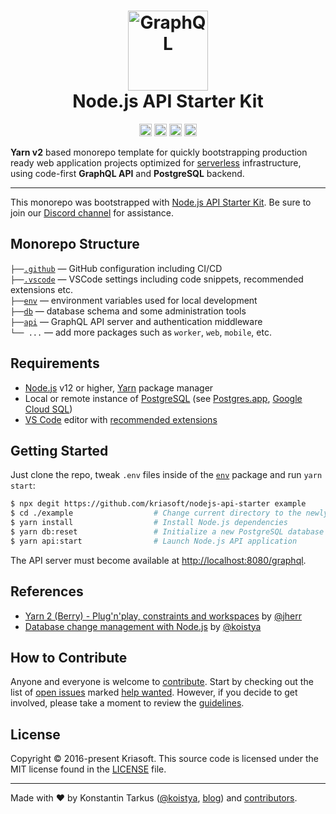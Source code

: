 <h1 align="center">
  <img src="https://s.tarkus.me/graphql-logo.png" width="128" height="128" alt="GraphQL" /><br>
  Node.js API Starter Kit
</h1>

<p align="center">
  <a href="https://discord.com/invite/bSsv7XM"><img src="https://img.shields.io/badge/chat-discord-kriasoft.svg?logo=discord&style=flat" height="20"></a>
  <a href="https://patreon.com/koistya"><img src="https://img.shields.io/badge/donate-patreon-kriasoft.svg?logo=patreon&style=flat" height="20"></a>
  <a href="https://github.com/kriasoft/nodejs-api-starter/stargazers"><img src="https://img.shields.io/github/stars/kriasoft/nodejs-api-starter.svg?style=social&label=Star&maxAge=3600" height="20"></a>
  <a href="https://twitter.com/ReactStarter"><img src="https://img.shields.io/twitter/follow/ReactStarter.svg?style=social&label=Follow&maxAge=3600" height="20"></a>
</p>

**Yarn v2** based monorepo template for quickly bootstrapping production ready web
application projects optimized for [serverless](https://cloud.google.com/serverless)
infrastructure, using code-first **GraphQL API** and **PostgreSQL** backend.

---

This monorepo was bootstrapped with [Node.js API Starter Kit](https://github.com/kriasoft/nodejs-api-starter).
Be sure to join our [Discord channel](https://discord.com/invite/bSsv7XM) for assistance.

## Monorepo Structure

`├──`[`.github`](.github) — GitHub configuration including CI/CD<br>
`├──`[`.vscode`](.vscode) — VSCode settings including code snippets, recommended extensions etc.<br>
`├──`[`env`](./env) — environment variables used for local development<br>
`├──`[`db`](./db) — database schema and some administration tools<br>
`├──`[`api`](./api) — GraphQL API server and authentication middleware<br>
`└── ...` — add more packages such as `worker`, `web`, `mobile`, etc.

## Requirements

- [Node.js](https://nodejs.org/) v12 or higher, [Yarn](https://yarnpkg.com/) package manager
- Local or remote instance of [PostgreSQL](https://www.postgresql.org/) (see [Postgres.app](https://postgresapp.com/), [Google Cloud SQL](https://cloud.google.com/sql))
- [VS Code](https://code.visualstudio.com/) editor with [recommended extensions](.vscode/extensions.json)

## Getting Started

Just clone the repo, tweak `.env` files inside of the [`env`](env) package and run `yarn start`:

```bash
$ npx degit https://github.com/kriasoft/nodejs-api-starter example
$ cd ./example                  # Change current directory to the newly created one
$ yarn install                  # Install Node.js dependencies
$ yarn db:reset                 # Initialize a new PostgreSQL database
$ yarn api:start                # Launch Node.js API application
```

The API server must become available at [http://localhost:8080/graphql](http://localhost:8080/graphql).

## References

- [Yarn 2 (Berry) - Plug'n'play, constraints and workspaces](https://www.youtube.com/watch?v=HUVawJXeHfU) by [@jherr](https://github.com/jherr)
- [Database change management with Node.js](https://dev.to/koistya/database-change-management-with-node-js-12dk) by [@koistya](https://github.com/koistya)

## How to Contribute

Anyone and everyone is welcome to [contribute](.github/CONTRIBUTING.md). Start
by checking out the list of [open issues](https://github.com/kriasoft/nodejs-api-starter/issues)
marked [help wanted](https://github.com/kriasoft/nodejs-api-starter/issues?q=label:"help+wanted").
However, if you decide to get involved, please take a moment to review the
[guidelines](.github/CONTRIBUTING.md).

## License

Copyright © 2016-present Kriasoft. This source code is licensed under the MIT license found in the
[LICENSE](https://github.com/kriasoft/nodejs-api-starter/blob/master/LICENSE) file.

---

Made with ♥ by Konstantin Tarkus ([@koistya](https://twitter.com/koistya), [blog](https://medium.com/@tarkus)) and [contributors](https://github.com/kriasoft/nodejs-api-starter/graphs/contributors).
